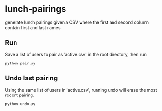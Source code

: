 # lunch-pairings
generate lunch pairings given a CSV where the first and second column contain first and last names

## Run

Save a list of users to pair as 'active.csv' in the root directory, then run:

```python pair.py```

## Undo last pairing

Using the same list of users in 'active.csv', running undo will erase the most recent pairing.

```python undo.py```
